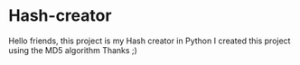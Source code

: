 # Hash-creator
Hello friends, this project is my Hash creator in Python I created this project using the MD5 algorithm Thanks ;)
